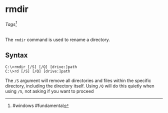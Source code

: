 # rmdir
###### Tags[^1]

The `rmdir` command is used to rename a directory. 

## Syntax
```
C:\>rmdir [/S] [/Q] [drive:]path
C:\>rd [/S] [/Q] [drive:]path
```

The `/S` argument will remove all directories and files within the specific directory, including the directory itself. Using `/Q` will do this quietly when using `/S`, not asking if you want to proceed

 [^1]: #windows #fundamental 

 